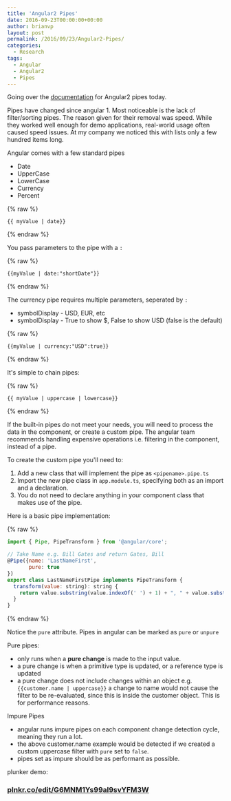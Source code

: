 ```yaml
---
title: 'Angular2 Pipes'
date: 2016-09-23T00:00:00+00:00
author: brianvp
layout: post
permalink: /2016/09/23/Angular2-Pipes/
categories:
  - Research
tags:
  - Angular
  - Angular2
  - Pipes
---
```


Going over the [documentation](https://angular.io/docs/ts/latest/guide/pipes.html) for Angular2 pipes today.  

Pipes have changed since angular 1.  Most noticeable is the lack of filter/sorting pipes. The reason given for their removal was speed. While they worked well enough for demo applications, real-world usage often caused speed issues.  At my company we noticed this with lists only a few hundred items long.  

Angular comes with a few standard pipes

- Date
- UpperCase
- LowerCase
- Currency
- Percent

{% raw %}
```
{{ myValue | date}}

```
{% endraw %}


You pass parameters to the pipe with a `:`

{% raw %}
```
{{myValue | date:"shortDate"}}

```
{% endraw %}

The currency pipe requires multiple parameters, seperated by `:`
- symbolDisplay - USD, EUR, etc
- symbolDisplay - True to show $, False to show USD (false is the default)

{% raw %}
```
{{myValue | currency:"USD":true}}
```
{% endraw %}

It's simple to chain pipes:

{% raw %}
```
{{ myValue | uppercase | lowercase}}
```
{% endraw %}

If the built-in pipes do not meet your needs, you will need to process the data in the component, or create a custom pipe.  The angular team recommends handling expensive operations i.e. filtering in the component, instead of a pipe.   

To create the custom pipe you'll need to:

1. Add a new class that will implement the pipe as `<pipename>.pipe.ts`
2. Import the new pipe class in `app.module.ts`, specifying both as an import and a declaration.  
3. You do not need to declare anything in your component class that makes use of the pipe.

Here is a basic pipe implementation:

{% raw %}
```javascript
import { Pipe, PipeTransform } from '@angular/core';

// Take Name e.g. Bill Gates and return Gates, Bill
@Pipe({name: 'LastNameFirst',
       pure: true 
})
export class LastNameFirstPipe implements PipeTransform {
  transform(value: string): string {
    return value.substring(value.indexOf(' ') + 1) + ", " + value.substring(0, value.indexOf(' '));
  }
}
```
{% endraw %}

Notice the `pure` attribute.  Pipes in angular can be marked as `pure` or `unpure`

Pure pipes:

- only runs when a **pure change** is made to the input value.  
- a pure change is when a primitive type is updated, or a reference type is updated
- a pure change does not include changes within an object e.g. `{{customer.name | uppercase}}` a change to name would not cause the filter to be re-evaluated, since this is inside the customer object. This is for performance reasons.

Impure Pipes

- angular runs impure pipes on each component change detection cycle, meaning they run a lot.  
- the above customer.name example would be detected if we created a custom uppercase filter with `pure` set to `false`.  
- pipes set as impure should be as performant as possible.  


plunker demo:

### [plnkr.co/edit/G6MNM1Ys99al9svYFM3W](https://plnkr.co/edit/G6MNM1Ys99al9svYFM3W)
